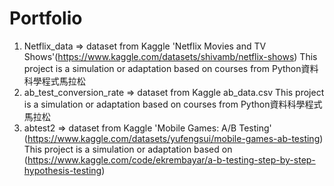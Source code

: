 # Portfolio
1. Netflix_data => dataset from Kaggle 'Netflix Movies and TV Shows'(https://www.kaggle.com/datasets/shivamb/netflix-shows)
This project is a simulation or adaptation based on courses from Python資料科學程式馬拉松
2. ab_test_conversion_rate => dataset from Kaggle ab_data.csv
This project is a simulation or adaptation based on courses from Python資料科學程式馬拉松
4. abtest2 => dataset from Kaggle 'Mobile Games: A/B Testing' (https://www.kaggle.com/datasets/yufengsui/mobile-games-ab-testing)
This project is a simulation or adaptation based on (https://www.kaggle.com/code/ekrembayar/a-b-testing-step-by-step-hypothesis-testing)

